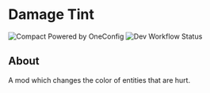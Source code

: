 # Damage Tint

![Compact Powered by OneConfig](https://polyfrost.org/img/compact_vector.svg)
![Dev Workflow Status](https://img.shields.io/github/v/release/Polyfrost/PolySprint.svg?style=for-the-badge&color=1452cc&label=release)

## About
A mod which changes the color of entities that are hurt. 
